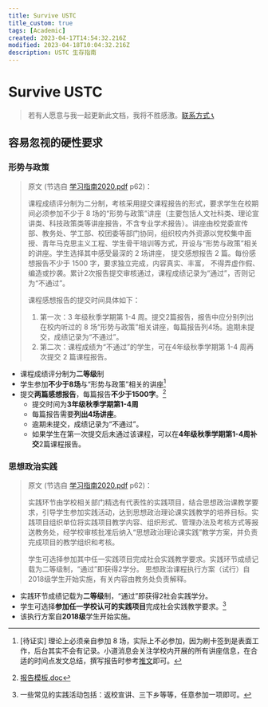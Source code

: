 ```yaml
---
title: Survive USTC
title_custom: true
tags: [Academic]
created: 2023-04-17T14:54:32.216Z
modified: 2023-04-18T10:04:32.216Z
description: USTC 生存指南
---
```


# Survive USTC

> 若有人愿意与我一起更新此文档，我将不胜感激。[联系方式 📞](@note/about)

## 容易忽视的硬性要求

### 形势与政策

> 原文 (节选自 [学习指南2020.pdf](https://www.teach.ustc.edu.cn/notice/notice-info/11986.html/attachment/%e5%ad%a6%e4%b9%a0%e6%8c%87%e5%8d%972020) p62)：
>
> 课程成绩评分制为二分制，考核采用提交课程报告的形式，要求学生在校期间必须参加不少于 8 场的“形势与政策”讲座（主要包括人文社科类、理论宣讲类、科技政策类等讲座报告，不含专业学术报告）。讲座由校党委宣传部、教务处、学工部、校团委等部门协同，组织校内外资源以党校集中面授、青年马克思主义工程、学生骨干培训等方式，开设与“形势与政策”相关的讲座。学生选择其中感受最深的 2 场讲座， 提交感想报告 2 篇。每份感想报告不少于 1500 字，要求独立完成，内容真实、丰富， 不得弄虚作假、编造或抄袭。累计2次报告提交审核通过，课程成绩记录为“通过”，否则记为“不通过”。
>
> 课程感想报告的提交时间具体如下：
>
> 1. 第一次：3 年级秋季学期第 1-4 周。提交2篇报告，报告中应分别列出在校内听过的 8 场“形势与政策”相关讲座，每篇报告列4场。逾期未提交，成绩记录为“不通过”。
> 2. 第二次：课程成绩为“不通过”的学生，可在4年级秋季学期第 1-4 周再次提交 2 篇课程报告。

- 课程成绩评分制为**二等级**制
- 学生参加**不少于8场**与“形势与政策”相关的讲座[^1]
- 提交**两篇感想报告**，每篇报告**不少于1500字**。[^2]
  - 提交时间为**3年级秋季学期第1-4周**
  - 每篇报告需要**列出4场讲座**。
  - 逾期未提交，成绩记录为“不通过”。
  - 如果学生在第一次提交后未通过该课程，可以在**4年级秋季学期第1-4周补交**2篇课程报告。

### 思想政治实践

> 原文 (节选自 [学习指南2020.pdf](https://www.teach.ustc.edu.cn/notice/notice-info/11986.html/attachment/%e5%ad%a6%e4%b9%a0%e6%8c%87%e5%8d%972020) p62)：
>
> 实践环节由学校相关部门精选有代表性的实践项目，结合思想政治课教学要求，引导学生参加实践活动，达到思想政治理论课实践教学的培养目标。实践项目组织单位将实践项目教学内容、组织形式、管理办法及考核方式等报送教务处，经学校审核批准后纳入“思想政治理论课实践”教学方案，并负责完成项目的教学组织和考核。
>
> 学生可选择参加其中任一实践项目完成社会实践教学要求。实践环节成绩记载为二等级制，“通过”即获得2学分。
> 思想政治课程执行方案（试行）自2018级学生开始实施，有关内容由教务处负责解释。

- 实践环节成绩记载为**二等级**制，“通过”即获得2社会实践学分。
- 学生可选择**参加任一学校认可的实践项目**完成社会实践教学要求。[^3]
- 该执行方案自**2018级**学生开始实施。

[^1]: [待证实] 理论上必须亲自参加 8 场，实际上不必参加，因为刷卡签到是表面工作，后台其实不会有记录。小道消息会关注学校内开展的所有讲座信息，在合适的时间点发文总结，撰写报告时参考[推文](https://mp.weixin.qq.com/s?__biz=MzU5MjY5NTUzNQ==&mid=2247483683&idx=1&sn=da40340908baeba4155fd25e3335d216#rd)即可。

[^2]: [报告模板.doc](https://www.teach.ustc.edu.cn/notice/notice-teaching/12003.html/attachment/2018%e7%ba%a7%e5%bd%a2%e5%8a%bf%e4%b8%8e%e6%94%bf%e7%ad%96%ef%bc%88%e8%ae%b2%e5%ba%a7%ef%bc%89%e6%8a%a5%e5%91%8a%e6%a8%a1%e6%9d%bf)

[^3]: 一些常见的实践活动包括：返校宣讲、三下乡等等，任意参加一项即可。
